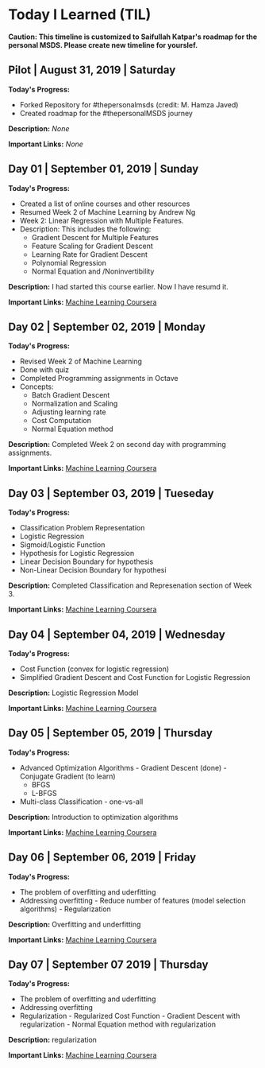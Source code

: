 # Today I Learned (TIL)

**Caution: This timeline is customized to Saifullah Katpar's roadmap for the personal MSDS. Please create new timeline for yourslef.**


## Pilot | August 31, 2019 | Saturday

**Today's Progress:** 

- Forked Repository for #thepersonalmsds (credit: M. Hamza Javed)
- Created roadmap for the #thepersonalMSDS journey 

**Description:** *None*

**Important Links:** *None*

## Day 01 | September 01, 2019 | Sunday

**Today's Progress:** 

- Created a list of online courses and other resources
- Resumed Week 2 of Machine Learning by Andrew Ng
- Week 2: Linear Regression with Multiple Features. 
- Description: This includes the following:
    - Gradient Descent for Multiple Features
    - Feature Scaling for Gradient Descent
    - Learning Rate for Gradient Descent
    - Polynomial Regression
    - Normal Equation and /Noninvertibility



**Description:** I had started this course earlier. Now I have resumd it. 

**Important Links:** [Machine Learning Coursera](https://www.coursera.org/learn/machine-learning/home/week/2)


## Day 02 | September 02, 2019 | Monday

**Today's Progress:** 

 - Revised Week 2 of Machine Learning
 - Done with quiz
 - Completed Programming assignments in Octave
 - Concepts:
    - Batch Gradient Descent
    - Normalization and Scaling
    - Adjusting learning rate
    - Cost Computation
    - Normal Equation method


**Description:** Completed Week 2 on second day with programming assignments.

**Important Links:** [Machine Learning Coursera](https://www.coursera.org/learn/machine-learning/home/week/2)



## Day 03 | September 03, 2019 | Tueseday

**Today's Progress:** 

- Classification Problem Representation
- Logistic Regression
- Sigmoid/Logistic Function
- Hypothesis for Logistic Regression
- Linear Decision Boundary for hypothesis
- Non-Linear Decision Boundary for hypothesi

**Description:** Completed Classification and Represenation section of Week 3.

**Important Links:** [Machine Learning Coursera](https://www.coursera.org/learn/machine-learning/home/week/3)


## Day 04 | September 04, 2019 | Wednesday

**Today's Progress:** 

- Cost Function (convex for logistic regression)
- Simplified Gradient Descent and Cost Function for Logistic Regression

**Description:** Logistic Regression Model

**Important Links:** [Machine Learning Coursera](https://www.coursera.org/learn/machine-learning/home/week/3)



## Day 05 | September 05, 2019 | Thursday

**Today's Progress:** 

- Advanced Optimization Algorithms
         - Gradient Descent (done)
         - Conjugate Gradient (to learn)
    - BFGS
    - L-BFGS
- Multi-class Classification
         - one-vs-all

**Description:** Introduction to optimization algorithms

**Important Links:** [Machine Learning Coursera](https://www.coursera.org/learn/machine-learning/home/week/3)




## Day 06 | September 06, 2019 | Friday

**Today's Progress:** 

- The problem of overfitting and uderfitting
- Addressing overfitting
               - Reduce number of features (model selection algorithms)
              - Regularization


**Description:** Overfitting and underfitting

**Important Links:** [Machine Learning Coursera](https://www.coursera.org/learn/machine-learning/home/week/3)



## Day 07 | September 07 2019 | Thursday

**Today's Progress:** 

- The problem of overfitting and uderfitting
- Addressing overfitting
- Regularization
        - Regularized Cost Function
        - Gradient Descent with regularization 
        - Normal Equation method with regularization


**Description:** regularization

**Important Links:** [Machine Learning Coursera](https://www.coursera.org/learn/machine-learning/home/week/3)



